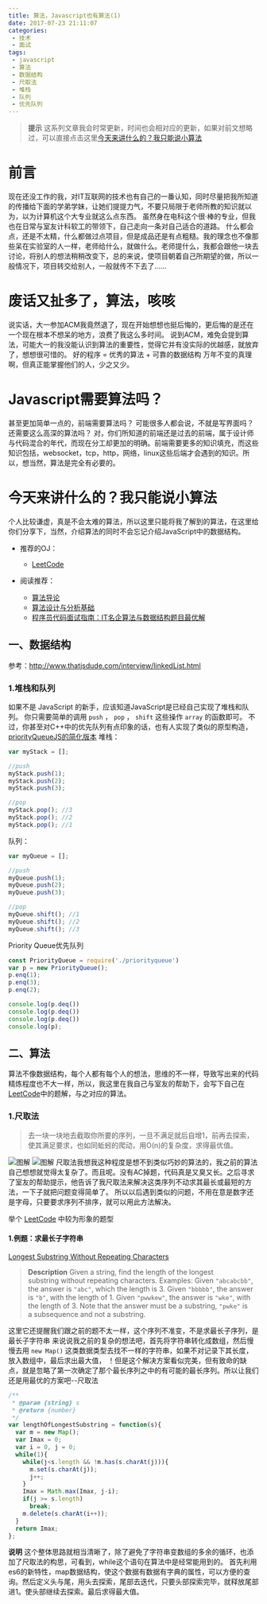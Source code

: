 ```yaml
---
title: 算法，Javascript也有算法(1)
date: 2017-07-23 21:11:07
categories:
 - 技术
 - 面试
tags:
 - javascript
 - 算法
 - 数据结构
 - 尺取法
 - 堆栈
 - 队列
 - 优先队列
---
```

>**提示** 这系列文章我会时常更新，时间也会相对应的更新，如果对前文想略过，可以直接点击这里[今天来讲什么的？我只能说小算法](/2017/07/23/算法，Javascript也有算法/#今天来讲什么的？我只能说小算法)

# 前言
现在还没工作的我，对IT互联网的技术也有自己的一番认知，同时尽量把我所知道的传播给下面的学弟学妹，让她们提提力气，不要只局限于老师所教的知识就以为，以为计算机这个大专业就这么点东西。
虽然身在电科这个很·棒的专业，但我也在日常与室友计科软工的带领下，自己走向一条对自己适合的道路。
什么都会点，还是不太精，什么都做过点项目，但是成品还是有点粗糙。我的理念也不像那些呆在实验室的人一样，老师给什么，就做什么。老师提什么，我都会跟他一块去讨论，将别人的想法稍稍改变下，总的来说，使项目朝着自己所期望的做，所以一般情况下，项目转交给别人，一般就传不下去了……
 <!-- more -->
# 废话又扯多了，算法，咳咳
说实话，大一参加ACM我竟然退了，现在开始想想也挺后悔的，更后悔的是还在一个现在根本不想呆的地方，浪费了我这么多时间。
说到ACM，难免会提到算法，可能大一的我没能认识到算法的重要性，觉得它并有没实际的优越感，就放弃了，想想很可惜的。
好的程序 = 优秀的算法 + 可靠的数据结构
万年不变的真理啊，但真正能掌握他们的人，少之又少。
# Javascript需要算法吗？
甚至更加简单一点的，前端需要算法吗？
可能很多人都会说，不就是写界面吗？还需要这么高深的算法吗？
对，你们所知道的前端还是过去的前端，属于设计师与代码混合的年代，而现在分工却更加的明确。前端需要更多的知识填充，而这些知识包括，websocket，tcp，http，网络，linux这些后端才会遇到的知识。所以，想当然，算法是完全有必要的。
# 今天来讲什么的？我只能说小算法
个人比较谦虚，真是不会太难的算法，所以这里只能将我了解到的算法，在这里给你们分享下，当然，介绍算法的同时不会忘记介绍JavaScript中的数据结构。

- 推荐的OJ：
  + [LeetCode](https://leetcode.com/)

- 阅读推荐：
  + [算法导论](https://book.douban.com/subject/20432061/)
  + [算法设计与分析基础](https://book.douban.com/subject/26337727/)
  + [程序员代码面试指南：IT名企算法与数据结构题目最优解](https://book.douban.com/subject/26638586/)

## 一、数据结构
参考：http://www.thatjsdude.com/interview/linkedList.html
### 1.堆栈和队列
如果不是 JavaScript 的新手，应该知道JavaScript是已经自己实现了堆栈和队列。
你只需要简单的调用 `push` ， `pop` ， `shift` 这些操作 `array` 的函数即可。
不过，你甚至对C++中的优先队列有点印象的话，也有人实现了类似的原型构造，
[priorityQueueJS的简化版本](https://github.com/janogonzalez/priorityqueuejs/blob/master/index.js)
堆栈：
```js
var myStack = [];

//push
myStack.push(1);
myStack.push(2);
myStack.push(3);

//pop
myStack.pop(); //3
myStack.pop(); //2
myStack.pop(); //1
```
队列：
```js
var myQueue = [];

//push
myQueue.push(1);
myQueue.push(2);
myQueue.push(3);

//pop
myQueue.shift(); //1
myQueue.shift(); //2
myQueue.shift(); //3
```
Priority Queue优先队列
```js
const PriorityQueue = require('./priorityqueue')
var p = new PriorityQueue();
p.enq(1);
p.enq(3);
p.enq(2);

console.log(p.deq())
console.log(p.deq())
console.log(p.deq())
console.log(p);
```
## 二、算法
算法不像数据结构，每个人都有每个人的想法，思维的不一样，导致写出来的代码精炼程度也不大一样，所以，我这里在我自己与室友的帮助下，会写下自己在 [LeetCode](https://leetcode.com/)中的题解，与之对应的算法。
### 1.尺取法
> 去一块一块地去截取你所要的序列，一旦不满足就后自增1，前再去探索，使其满足要求，也如同蚯蚓的爬动，用O(n)的复杂度，求得最优值。

![图解](http://images.cnitblog.com/blog/597004/201408/291224259702079.jpg)
![图解](https://yuhaomin.github.io/uploads/images/1-1%E5%B0%BA%E5%8F%96%E6%B3%95.png)
尺取法我想我这种程度是想不到类似巧妙的算法的，我之前的算法自己想想就觉得太复杂了。而且呢。没有AC掉题，代码真是又臭又长。之后寻求了室友的帮助提示，他告诉了我尺取法来解决这类序列不动求其最长或最短的方法，一下子就把问题变得简单了。
所以以后遇到类似的问题，不用在意是数字还是字母，只要要求序列不排序，就可以用此方法解决。

举个 [LeetCode](https://leetcode.com/) 中较为形象的题型

#### 1.例题：求最长子字符串
[Longest Substring Without Repeating Characters](https://leetcode.com/problems/longest-substring-without-repeating-characters/
)
> **Description**
Given a string, find the length of the longest substring without repeating characters.
Examples:
Given `"abcabcbb"`, the answer is `"abc"`, which the length is 3.
Given `"bbbbb"`, the answer is `"b"`, with the length of 1.
Given `"pwwkew"`, the answer is `"wke"`, with the length of 3. Note that the answer must be a substring, `"pwke"` is a subsequence and not a substring.

这里它还提醒我们跟之前的题不太一样，这个序列不准变，不是求最长子序列，是最长子字符串
来说说我之前的复杂的想法吧，首先将字符串转化成数组，然后慢慢去用 `new Map()` 这类数据类型去找不一样的字符串，如果不对记录下其长度，放入数组中，最后求出最大值，
！但是这个解决方案看似完美，但有致命的缺点，就是忽略了第一次确定了那个最长序列之中的有可能的最长序列。所以让我们还是用最优的方案吧--尺取法

```js
/**
 * @param {string} s
 * @return {number}
 */
var lengthOfLongestSubstring = function(s){
  var m = new Map();
  var Imax = 0;
  var i = 0, j = 0;
  while(1){
    while(j<s.length && !m.has(s.charAt(j))){
      m.set(s.charAt(j));
      j++; 
    }
    Imax = Math.max(Imax, j-i);
    if(j >= s.length)
      break;
    m.delete(s.charAt(i++));
  }
  return Imax;
};
```
**说明**
这个整体思路就相当清晰了，除了避免了字符串变数组的多余的循环，也添加了尺取法的构思，可看到，while这个语句在算法中是经常能用到的。
首先利用es6的新特性，map数据结构，使这个数据有数据有字典的属性，可以方便的查询。然后定义头与尾，用头去探索，尾部去迭代，只要头部探索完毕，就释放尾部进1。使头部继续去探索。最后求得最大值。
